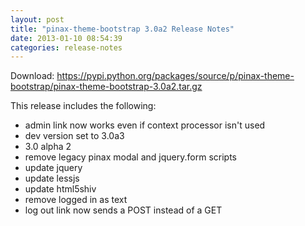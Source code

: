 ```yaml
---
layout: post
title: "pinax-theme-bootstrap 3.0a2 Release Notes"
date: 2013-01-10 08:54:39
categories: release-notes
---
```


Download: <https://pypi.python.org/packages/source/p/pinax-theme-bootstrap/pinax-theme-bootstrap-3.0a2.tar.gz>

This release includes the following:

* admin link now works even if context processor isn't used
* dev version set to 3.0a3
* 3.0 alpha 2
* remove legacy pinax modal and jquery.form scripts
* update jquery
* update lessjs
* update html5shiv
* remove logged in as text
* log out link now sends a POST instead of a GET
